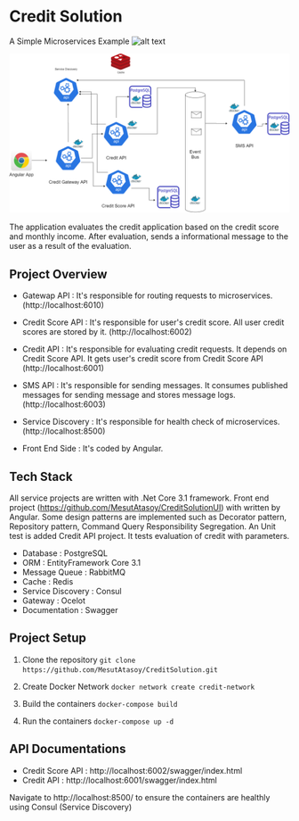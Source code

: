 # Credit Solution
A Simple Microservices Example ![alt text](https://github.com/MesutAtasoy/CreditSolution/workflows/Docker%20Compose%20CI/badge.svg)

![alt text](https://github.com/MesutAtasoy/CreditSolution/blob/master/images/overview.png)

The application evaluates the credit application based on the credit score and monthly income. After evaluation, sends a informational message to the user as a result of the evaluation.

## Project Overview
  - Gatewap API : It's responsible for routing requests to microservices. (http://localhost:6010)
  - Credit Score API : It's responsible for user's credit score. All user credit scores are stored by it. (http://localhost:6002)
  - Credit API : It's responsible for evaluating credit requests. It depends on Credit Score API. It gets user's credit score from Credit Score API (http://localhost:6001)
  - SMS API : It's responsible for sending messages. It consumes published messages for sending message and stores message logs. (http://localhost:6003)
  - Service Discovery : It's responsible for health check of microservices. (http://localhost:8500)
  

- Front End Side : It's coded by Angular.

## Tech Stack
 All service projects are written with .Net Core 3.1 framework. Front end project (https://github.com/MesutAtasoy/CreditSolutionUI) with written by Angular. Some design patterns are implemented such as Decorator pattern, Repository pattern, Command Query Responsibility Segregation. An Unit test is added Credit API project. It tests evaluation of credit with parameters.
 
  - Database : PostgreSQL
  - ORM : EntityFramework Core 3.1
  - Message Queue : RabbitMQ
  - Cache : Redis
  - Service Discovery : Consul 
  - Gateway : Ocelot
  - Documentation : Swagger

## Project Setup 
1. Clone the repository 
`git clone https://github.com/MesutAtasoy/CreditSolution.git` 

2. Create Docker Network
`docker network create credit-network` 

3. Build the containers
`docker-compose build` 

4. Run the containers
`docker-compose up -d` 

## API Documentations
  - Credit Score API : http://localhost:6002/swagger/index.html
  - Credit API : http://localhost:6001/swagger/index.html

Navigate to http://localhost:8500/ to ensure the containers are healthly using Consul (Service Discovery)


